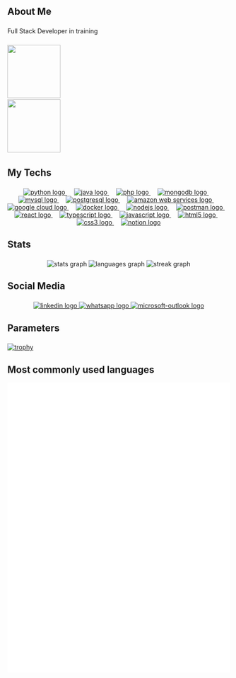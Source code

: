 <h2 align="left">About Me</h2>


###

<p align="left">Full Stack Developer in training</p>

###

<!--  <div align="left">
<img height="120" width="120" src="https://media0.giphy.com/media/v1.Y2lkPTc5MGI3NjExeW9uOHR3MjcwdHJraHh6NmV0NG9iMzA0MnFtc3c3d2M1YzRleTF2cSZlcD12MV9pbnRlcm5hbF9naWZfYnlfaWQmY3Q9Zw/xUA7bdpLxQhsSQdyog/giphy.webp"  />
</div> -->

<div align="left">
  <img height="120" width="120" 
src="https://media4.giphy.com/media/v1.Y2lkPTc5MGI3NjExNzBmY3pxbGY2NGdpYWRmbXBobGZ0NjZ3eHd2azJmamg3N20xOHE3bSZlcD12MV9pbnRlcm5hbF9naWZfYnlfaWQmY3Q9Zw/tuCFp8rod0x3O/giphy.gif"  />
</div>

<div align="left">
  <img height="120" width="120" 
src="https://media0.giphy.com/media/v1.Y2lkPTc5MGI3NjExa2VkYnAyeHFucnF6cjhjOG83OWN1b2E5YmQ0cGQ1N2lscGU3ZWgwOSZlcD12MV9pbnRlcm5hbF9naWZfYnlfaWQmY3Q9Zw/wzWxTUiXRQDYc/giphy.gif"  />
</div>

###

<h2 align="left">My Techs</h2>

###

<div align="center">
  
  <a href="https://www.python.org/" target="_blank">
      <img src="https://skillicons.dev/icons?i=py&perline=3" height="40" alt="python logo" />
  </a>
  
  <img width="12" />
  
  <a href="https://www.java.com/" target="_blank">
      <img src="https://skillicons.dev/icons?i=java&perline=3" height="40" alt="java logo" />
  </a>
  
  <img width="12" />
  
  <a href="https://www.php.com/" target="_blank">
      <img src="https://skillicons.dev/icons?i=php&perline=3" height="40" alt="php logo" />
  </a>
  
  <img width="12" />
  
  <a href="https://www.mongodb.com/" target="_blank">
      <img src="https://skillicons.dev/icons?i=mongodb&perline=3" height="40" alt="mongodb logo" />
  </a>
  
  <img width="12" />
  
  <a href="https://www.mysql.com/" target="_blank">
      <img src="https://skillicons.dev/icons?i=mysql&perline=3" height="40" alt="mysql logo" />
  </a>
  
  <img width="12" />
  
  <a href="https://www.postgresql.org/" target="_blank">
      <img src="https://skillicons.dev/icons?i=postgres&perline=3" height="40" alt="postgresql logo" />
  </a>
  
  <img width="12" />
  
  <a href="https://aws.amazon.com/" target="_blank">
      <img src="https://skillicons.dev/icons?i=aws" height="40" alt="amazon web services logo" />
  </a>
  
  <img width="12" />
  
  <a href="https://cloud.google.com/" target="_blank">
      <img src="https://skillicons.dev/icons?i=gcp" height="40" alt="google cloud logo" />
  </a>
  
  <img width="12" />
  
  <a href="https://www.docker.com/" target="_blank">
      <img src="https://skillicons.dev/icons?i=docker" height="40" alt="docker logo" />
  </a>
  
  <img width="12" />

  <a href="https://www.nodejs.com/" target="_blank">
      <img src="https://skillicons.dev/icons?i=nodejs" height="40" alt="nodejs logo" />
  </a>
  
  <img width="12" />

  <a href="https://www.postman.com/" target="_blank">
      <img src="https://skillicons.dev/icons?i=postman" height="40" alt="postman logo" />
  </a>
  
  <img width="12" />

  <a href="https://react.dev/" target="_blank">
      <img src="https://skillicons.dev/icons?i=react" height="40" alt="react logo" />
  </a>
  
  <img width="12" />
  
  <a href="https://www.typescriptlang.org/" target="_blank">
      <img src="https://skillicons.dev/icons?i=ts" height="40" alt="typescript logo" />
  </a>
  
  <img width="12" />
  
  <a href="https://www.javascript.com/" target="_blank">
      <img src="https://skillicons.dev/icons?i=js" height="40" alt="javascript logo" />
  </a>
  
  <img width="12" />
  
  <a href="https://developer.mozilla.org/en-US/docs/Web/HTML" target="_blank">
      <img src="https://skillicons.dev/icons?i=html" height="40" alt="html5 logo" />
  </a>
  
  <img width="12" />
  
  <a href="https://developer.mozilla.org/en-US/docs/Web/CSS" target="_blank">
      <img src="https://skillicons.dev/icons?i=css" height="40" alt="css3 logo" />
  </a>
  
  <img width="12" />
  
  <a href="https://www.notion.com/" target="_blank">
      <img src="https://skillicons.dev/icons?i=notion" height="40" alt="notion logo" />
  </a>
  
</div>

###

<h2 align="left">Stats</h2>

###

<div align="center">
  <img src="https://github-readme-stats.vercel.app/api?username=felipereira10&hide_title=false&hide_rank=false&show_icons=true&include_all_commits=true&count_private=true&disable_animations=false&theme=aura&locale=en&hide_border=false" height="150" alt="stats graph"  />
  <img src="https://github-readme-stats.vercel.app/api/top-langs?username=felipereira10&locale=en&hide_title=false&layout=compact&card_width=320&langs_count=5&theme=aura&hide_border=false" height="150" alt="languages graph"  />
  <img src="https://streak-stats.demolab.com?user=felipereira10&locale=en&mode=daily&theme=aura&hide_border=false&border_radius=5" height="150" alt="streak graph"  />
</div

###

<h2 align="left">Social Media</h2>

###

<div align="center">
  <a href="https://www.linkedin.com/in/felipe-pereira-638370172/" target="_blank">
    <img src="https://raw.githubusercontent.com/maurodesouza/profile-readme-generator/master/src/assets/icons/social/linkedin/default.svg" width="52" height="40" alt="linkedin logo"  />
  </a>
  <a href="https://wa.me/5512992085449" target="_blank">
    <img src="https://raw.githubusercontent.com/maurodesouza/profile-readme-generator/master/src/assets/icons/social/whatsapp/default.svg" width="52" height="40" alt="whatsapp logo"  />
  </a>
  <a href="mailto:felipe.pereira99@outlook.com" target="_blank">
    <img src="https://raw.githubusercontent.com/maurodesouza/profile-readme-generator/master/src/assets/icons/social/microsoft-outlook/default.svg" width="52" height="40" alt="microsoft-outlook logo"  />
  </a>
</div>

###

<h2 align="left">Parameters</h2>

###

[![trophy](https://github-profile-trophy.vercel.app/?username=felipereira10&theme=onedark)](https://github.com/felipereira10/github-profile-trophy)

###

 <h2 align="left"> Most commonly used languages </h2>

  ![GitHub Metrics](https://raw.githubusercontent.com/felipereira10/felipereira10/main/metrics.svg)

